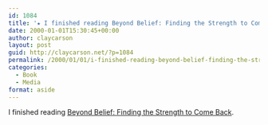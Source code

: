 ```yaml
---
id: 1084
title: '★ I finished reading Beyond Belief: Finding the Strength to Come Back'
date: 2000-01-01T15:30:45+00:00
author: claycarson
layout: post
guid: http://claycarson.net/?p=1084
permalink: /2000/01/01/i-finished-reading-beyond-belief-finding-the-strength-to-come-back/
categories:
  - Book
  - Media
format: aside
---
```

I finished reading [Beyond Belief: Finding the Strength to Come Back](http://amazon.com/exec/obidos/ASIN/1599951606/claycarson0c-20).